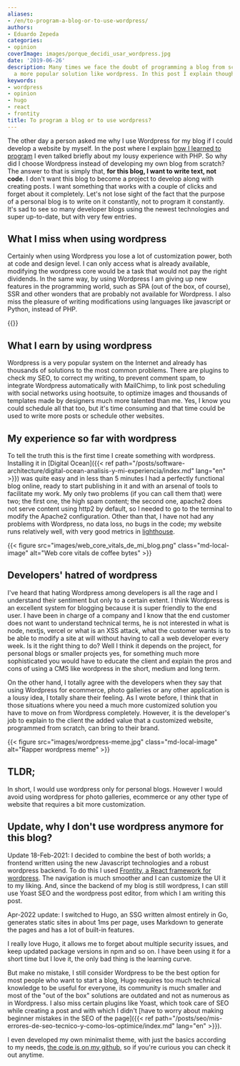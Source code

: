 ```yaml
---
aliases:
- /en/to-program-a-blog-or-to-use-wordpress/
authors:
- Eduardo Zepeda
categories:
- opinion
coverImage: images/porque_decidi_usar_wordpress.jpg
date: '2019-06-26'
description: Many times we face the doubt of programming a blog from scratch or using
  a more popular solution like wordpress. In this post I explain thoughts about it.
keywords:
- wordpress
- opinion
- hugo
- react
- frontity
title: To program a blog or to use wordpress?
---
```


The other day a person asked me why I use Wordpress for my blog if I could develop a website by myself. In the post where I explain [how I learned to program](/en/opinion/hello-world-how-did-i-learn-to-code/) I even talked briefly about my lousy experience with PHP. So why did I choose Wordpress instead of developing my own blog from scratch? The answer to that is simply that, **for this blog, I want to write text, not code**. I don't want this blog to become a project to develop along with creating posts. I want something that works with a couple of clicks and forget about it completely. Let's not lose sight of the fact that the purpose of a personal blog is to write on it constantly, not to program it constantly. It's sad to see so many developer blogs using the newest technologies and super up-to-date, but with very few entries.

## What I miss when using wordpress

Certainly when using Wordpress you lose a lot of customization power, both at code and design level. I can only access what is already available, modifying the wordpress core would be a task that would not pay the right dividends. In the same way, by using Wordpress I am giving up new features in the programming world, such as SPA (out of the box, of course), SSR and other wonders that are probably not available for Wordpress. I also miss the pleasure of writing modifications using languages like javascript or Python, instead of PHP.

{{<ad>}}

## What I earn by using wordpress

Wordpress is a very popular system on the Internet and already has thousands of solutions to the most common problems. There are plugins to check my SEO, to correct my writing, to prevent comment spam, to integrate Wordpress automatically with MailChimp, to link post scheduling with social networks using hootsuite, to optimize images and thousands of templates made by designers much more talented than me. Yes, I know you could schedule all that too, but it's time consuming and that time could be used to write more posts or schedule other websites.

## My experience so far with wordpress

To tell the truth this is the first time I create something with wordpress. Installing it in [Digital Ocean]({{< ref path="/posts/software-architecture/digital-ocean-analisis-y-mi-experiencia/index.md" lang="en" >}}) was quite easy and in less than 5 minutes I had a perfectly functional blog online, ready to start publishing in it and with an arsenal of tools to facilitate my work. My only two problems (if you can call them that) were two; the first one, the high spam content; the second one, apache2 does not serve content using http2 by default, so I needed to go to the terminal to modify the Apache2 configuration. Other than that, I have not had any problems with Wordpress, no data loss, no bugs in the code; my website runs relatively well, with very good metrics in [lighthouse](https://web.dev#?).

{{< figure src="images/web_core_vitals_de_mi_blog.png" class="md-local-image" alt="Web core vitals de coffee bytes" >}}

## Developers' hatred of wordpress

I've heard that hating Wordpress among developers is all the rage and I understand their sentiment but only to a certain extent. I think Wordpress is an excellent system for blogging because it is super friendly to the end user. I have been in charge of a company and I know that the end customer does not want to understand technical terms, he is not interested in what is node, nextjs, vercel or what is an XSS attack, what the customer wants is to be able to modify a site at will without having to call a web developer every week. Is it the right thing to do? Well I think it depends on the project, for personal blogs or smaller projects yes, for something much more sophisticated you would have to educate the client and explain the pros and cons of using a CMS like wordpress in the short, medium and long term.

On the other hand, I totally agree with the developers when they say that using Wordpress for ecommerce, photo galleries or any other application is a lousy idea, I totally share their feeling. As I wrote before, I think that in those situations where you need a much more customized solution you have to move on from Wordpress completely. However, it is the developer's job to explain to the client the added value that a customized website, programmed from scratch, can bring to their brand.

{{< figure src="images/wordpress-meme.jpg" class="md-local-image" alt="Rapper wordpress meme" >}}

## TLDR;

In short, I would use wordpress only for personal blogs. However I would avoid using wordpress for photo galleries, ecommerce or any other type of website that requires a bit more customization.

## Update, why I don't use wordpress anymore for this blog?

Update 18-Feb-2021: I decided to combine the best of both worlds; a frontend written using the new Javascript technologies and a robust wordpress backend. To do this I used [Frontity, a React framework for wordpress](https://frontity.org/#?). The navigation is much smoother and I can customize the UI it to my liking. And, since the backend of my blog is still wordpress, I can still use Yoast SEO and the wordpress post editor, from which I am writing this post.

Apr-2022 update: I switched to Hugo, an SSG written almost entirely in Go, generates static sites in about 1ms per page, uses Markdown to generate the pages and has a lot of built-in features.

I really love Hugo, it allows me to forget about multiple security issues, and keep updated package versions in npm and so on. I have been using it for a short time but I love it, the only bad thing is the learning curve. 

But make no mistake, I still consider Wordpress to be the best option for most people who want to start a blog, Hugo requires too much technical knowledge to be useful for everyone, its community is much smaller and most of the "out of the box" solutions are outdated and not as numerous as in Wordpress. I also miss certain plugins like Yoast, which took care of SEO while creating a post and with which I didn't [have to worry about making beginner mistakes in the SEO of the page]({{< ref path="/posts/seo/mis-errores-de-seo-tecnico-y-como-los-optimice/index.md" lang="en" >}}).

I even developed my own minimalist theme, with just the basics according to my needs, [the code is on my github](https://github.com/EduardoZepeda/hugo-theme-latte#?), so if you're curious you can check it out anytime.